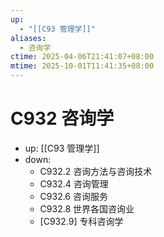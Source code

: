 ```yaml
---
up:
  - "[[C93 管理学]]"
aliases:
  - 咨询学
ctime: 2025-04-06T21:41:07+08:00
mtime: 2025-10-01T11:41:35+08:00
---
```


# C932 咨询学

- up: [[C93 管理学]]
- down:	
	- C932.2 咨询方法与咨询技术
	- C932.4 咨询管理
	- C932.6 咨询服务
	- C932.8 世界各国咨询业
	- [C932.9] 专科咨询学
	
